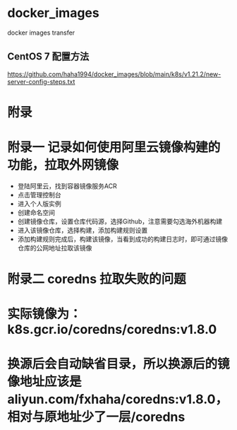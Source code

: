 # docker_images
docker images transfer

## CentOS 7 配置方法
https://github.com/haha1994/docker_images/blob/main/k8s/v1.21.2/new-server-config-steps.txt


# 附录

# 附录一 记录如何使用阿里云镜像构建的功能，拉取外网镜像
- 登陆阿里云，找到容器镜像服务ACR
- 点击管理控制台
- 进入个人版实例
- 创建命名空间
- 创建镜像仓库，设置仓库代码源，选择Github，注意需要勾选海外机器构建
- 进入该镜像仓库，选择构建，添加构建规则设置
- 添加构建规则完成后，构建该镜像，当看到成功的构建日志时，即可通过镜像仓库的公网地址拉取该镜像

# 附录二 coredns 拉取失败的问题
# 实际镜像为：k8s.gcr.io/coredns/coredns:v1.8.0
# 换源后会自动缺省目录，所以换源后的镜像地址应该是 aliyun.com/fxhaha/coredns:v1.8.0，相对与原地址少了一层/coredns